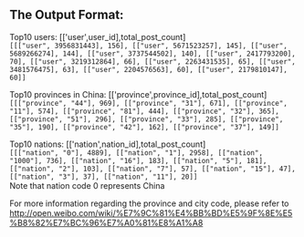 ## The Output Format: 
Top10 users: [['user',user_id],total_post_count]</br>
`[[["user", 3956831443], 156], [["user", 5671523257], 145], [["user", 5689266274], 144], [["user", 3737544502], 140], [["user", 2417793200], 70], [["user", 3219312864], 66], [["user", 2263431535], 65], [["user", 3481576475], 63], [["user", 2204576563], 60], [["user", 2179810147], 60]]`

Top10 provinces in China: [['province',province_id],total_post_count]</br>
`[[["province", "44"], 969], [["province", "31"], 671], [["province", "11"], 574], [["province", "81"], 444], [["province", "32"], 365], [["province", "51"], 296], [["province", "33"], 285], [["province", "35"], 190], [["province", "42"], 162], [["province", "37"], 149]]`



Top10 nations: [['nation',nation_id],total_post_count] </br>
`[[["nation", "0"], 4889], [["nation", "1"], 2958], [["nation", "1000"], 736], [["nation", "16"], 183], [["nation", "5"], 181], [["nation", "2"], 103], [["nation", "7"], 57], [["nation", "15"], 47], [["nation", "3"], 37], [["nation", "11"], 20]]`</br>
Note that nation code 0 represents China

For more information regarding the province and city code, please refer to http://open.weibo.com/wiki/%E7%9C%81%E4%BB%BD%E5%9F%8E%E5%B8%82%E7%BC%96%E7%A0%81%E8%A1%A8

